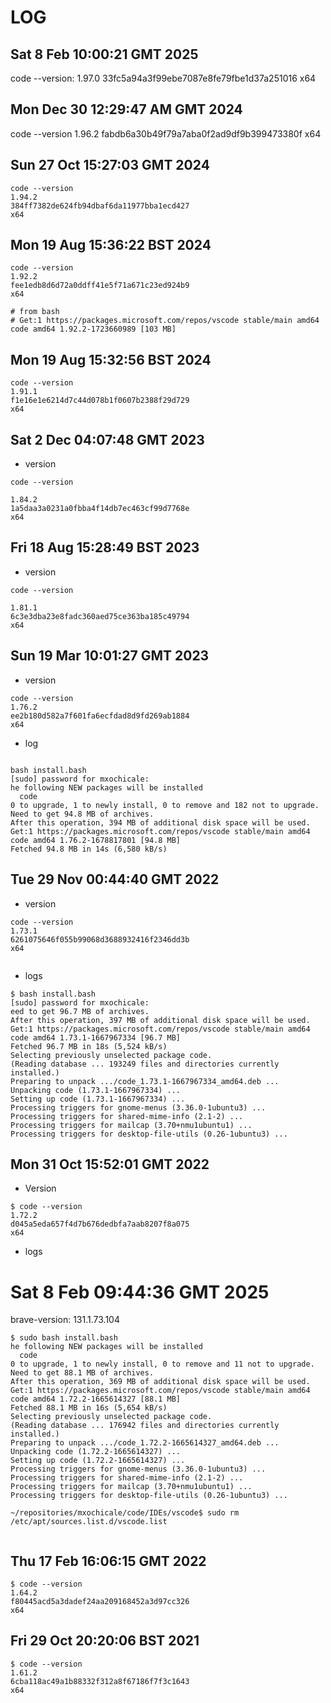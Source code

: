 # LOG    

## Sat  8 Feb 10:00:21 GMT 2025 
code --version: 1.97.0 33fc5a94a3f99ebe7087e8fe79fbe1d37a251016 x64 

## Mon Dec 30 12:29:47 AM GMT 2024
code --version
1.96.2
fabdb6a30b49f79a7aba0f2ad9df9b399473380f
x64


## Sun 27 Oct 15:27:03 GMT 2024
```
code --version
1.94.2
384ff7382de624fb94dbaf6da11977bba1ecd427
x64
```

## Mon 19 Aug 15:36:22 BST 2024
```
code --version
1.92.2
fee1edb8d6d72a0ddff41e5f71a671c23ed924b9
x64

# from bash
# Get:1 https://packages.microsoft.com/repos/vscode stable/main amd64 code amd64 1.92.2-1723660989 [103 MB]
```

## Mon 19 Aug 15:32:56 BST 2024
```
code --version
1.91.1
f1e16e1e6214d7c44d078b1f0607b2388f29d729
x64
```


## Sat  2 Dec 04:07:48 GMT 2023
* version
```
code --version

1.84.2
1a5daa3a0231a0fbba4f14db7ec463cf99d7768e
x64
```

## Fri 18 Aug 15:28:49 BST 2023
* version
```
code --version

1.81.1
6c3e3dba23e8fadc360aed75ce363ba185c49794
x64
```



## Sun 19 Mar 10:01:27 GMT 2023
* version
```
code --version
1.76.2
ee2b180d582a7f601fa6ecfdad8d9fd269ab1884
x64

```
* log
```

bash install.bash 
[sudo] password for mxochicale: 
he following NEW packages will be installed
  code
0 to upgrade, 1 to newly install, 0 to remove and 182 not to upgrade.
Need to get 94.8 MB of archives.
After this operation, 394 MB of additional disk space will be used.
Get:1 https://packages.microsoft.com/repos/vscode stable/main amd64 code amd64 1.76.2-1678817801 [94.8 MB]
Fetched 94.8 MB in 14s (6,580 kB/s)                                                                                                                

```


## Tue 29 Nov 00:44:40 GMT 2022
* version
```
code --version
1.73.1
6261075646f055b99068d3688932416f2346dd3b
x64


```

* logs 
```
$ bash install.bash 
[sudo] password for mxochicale: 
eed to get 96.7 MB of archives.
After this operation, 397 MB of additional disk space will be used.
Get:1 https://packages.microsoft.com/repos/vscode stable/main amd64 code amd64 1.73.1-1667967334 [96.7 MB]
Fetched 96.7 MB in 18s (5,524 kB/s)                                                                                                                                                                       
Selecting previously unselected package code.
(Reading database ... 193249 files and directories currently installed.)
Preparing to unpack .../code_1.73.1-1667967334_amd64.deb ...
Unpacking code (1.73.1-1667967334) ...
Setting up code (1.73.1-1667967334) ...
Processing triggers for gnome-menus (3.36.0-1ubuntu3) ...
Processing triggers for shared-mime-info (2.1-2) ...
Processing triggers for mailcap (3.70+nmu1ubuntu1) ...
Processing triggers for desktop-file-utils (0.26-1ubuntu3) ...

```

## Mon 31 Oct 15:52:01 GMT 2022
* Version
```
$ code --version
1.72.2
d045a5eda657f4d7b676dedbfa7aab8207f8a075
x64

```

* logs 
# Sat  8 Feb 09:44:36 GMT 2025 
brave-version: 131.1.73.104

```
$ sudo bash install.bash 
he following NEW packages will be installed
  code
0 to upgrade, 1 to newly install, 0 to remove and 11 not to upgrade.
Need to get 88.1 MB of archives.
After this operation, 369 MB of additional disk space will be used.
Get:1 https://packages.microsoft.com/repos/vscode stable/main amd64 code amd64 1.72.2-1665614327 [88.1 MB]
Fetched 88.1 MB in 16s (5,654 kB/s)                                                                                                                                                                               
Selecting previously unselected package code.
(Reading database ... 176942 files and directories currently installed.)
Preparing to unpack .../code_1.72.2-1665614327_amd64.deb ...
Unpacking code (1.72.2-1665614327) ...
Setting up code (1.72.2-1665614327) ...
Processing triggers for gnome-menus (3.36.0-1ubuntu3) ...
Processing triggers for shared-mime-info (2.1-2) ...
Processing triggers for mailcap (3.70+nmu1ubuntu1) ...
Processing triggers for desktop-file-utils (0.26-1ubuntu3) ...

~/repositories/mxochicale/code/IDEs/vscode$ sudo rm /etc/apt/sources.list.d/vscode.list


```


## Thu 17 Feb 16:06:15 GMT 2022
```
$ code --version
1.64.2
f80445acd5a3dadef24aa209168452a3d97cc326
x64
```


## Fri 29 Oct 20:20:06 BST 2021
```
$ code --version
1.61.2
6cba118ac49a1b88332f312a8f67186f7f3c1643
x64
```
